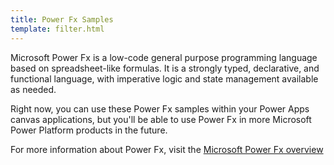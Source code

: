 ```yaml
---
title: Power Fx Samples
template: filter.html
---
```


Microsoft Power Fx is a low-code general purpose programming language based on spreadsheet-like formulas. It is a strongly typed, declarative, and functional language, with imperative logic and state management available as needed.

Right now, you can use these Power Fx samples within your Power Apps canvas applications, but you'll be able to use Power Fx in more Microsoft Power Platform products in the future.

For more information about Power Fx, visit the [Microsoft Power Fx overview](https://docs.microsoft.com/en-us/power-platform/power-fx/overview)
<!-- 
{% block filters %} 

  <div class="software-list float-r">
    <div id="post-product-filter-all" class="producttype-item active">All</div>
    <div id="post-product-filter-powerapps" class="producttype-item powerapps"></div>
    <div id="post-product-filter-powerautomate" class="producttype-item powerautomate"></div>
    <div id="post-product-filter-powervirtualagents" class="producttype-item powervirtualagents"></div>
    <div id="post-product-filter-powerbi" class="producttype-item powerbi"></div>
  </div>


{% endblock %} -->